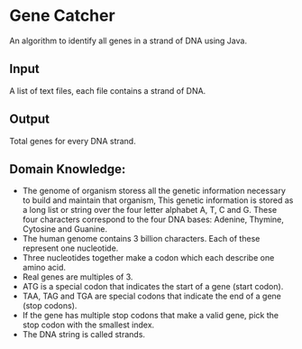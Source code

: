 # Gene Catcher

An algorithm to identify all genes in a strand of DNA using Java.

## Input

A list of text files, each file contains a strand of DNA.

## Output

Total genes for every DNA strand.

## Domain Knowledge:

-   The genome of organism storess all the genetic information necessary to build and maintain that organism, This genetic information is stored as a long list or string over the four letter alphabet A, T, C and G. These four characters correspond to the four DNA bases: Adenine, Thymine, Cytosine and Guanine.
-   The human genome contains 3 billion characters. Each of these represent one nucleotide.
-   Three nucleotides together make a codon which each describe one amino acid.
-   Real genes are multiples of 3.
-   ATG is a special codon that indicates the start of a gene (start codon).
-   TAA, TAG and TGA are special codons that indicate the end of a gene (stop codons).
-   If the gene has multiple stop codons that make a valid gene, pick the stop codon with the smallest index.
-   The DNA string is called strands.
